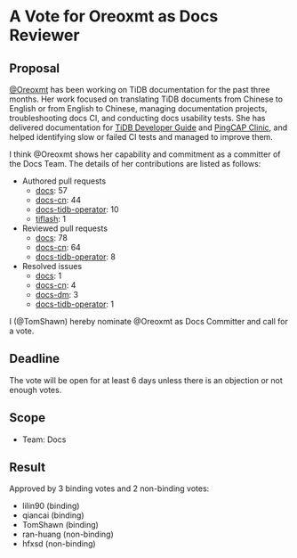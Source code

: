 # A Vote for Oreoxmt as Docs Reviewer

## Proposal

[@Oreoxmt](https://github.com/Oreoxmt) has been working on TiDB documentation for the past three months. Her work focused on translating TiDB documents from Chinese to English or from English to Chinese, managing documentation projects, troubleshooting docs CI, and conducting docs usability tests. She has delivered documentation for [TiDB Developer Guide](https://docs.pingcap.com/tidb/stable/dev-guide-overview) and [PingCAP Clinic](https://docs.pingcap.com/tidb/dev/quick-start-with-clinic), and helped identifying slow or failed CI tests and managed to improve them.

I think @Oreoxmt shows her capability and commitment as a committer of the Docs Team. The details of her contributions are listed as follows:

- Authored pull requests
    - [docs](https://github.com/pingcap/docs/pulls?q=is%3Apr+is%3Amerged+author%3AOreoxmt): 57
    - [docs-cn](https://github.com/pingcap/docs-cn/pulls?q=is%3Apr+is%3Amerged+author%3AOreoxmt): 44
    - [docs-tidb-operator](https://github.com/pingcap/docs-tidb-operator/pulls?q=is:pr+is:merged+author:Oreoxmt): 10
    - [tiflash](https://github.com/pingcap/tiflash/pulls?q=is:pr+is:merged+author:Oreoxmt): 1
- Reviewed pull requests
    - [docs](https://github.com/pingcap/docs/pulls?q=is%3Apr+reviewed-by%3AOreoxmt+is%3Amerged+-author%3Ati-chi-bot+): 78
    - [docs-cn](https://github.com/pingcap/docs-cn/pulls?q=is%3Apr+reviewed-by%3AOreoxmt+is%3Amerged+-author%3Ati-chi-bot+): 64
    - [docs-tidb-operator](https://github.com/pingcap/docs-tidb-operator/pulls?q=is%3Apr+reviewed-by%3AOreoxmt+is%3Amerged+-author%3Ati-chi-bot+): 8
- Resolved issues
    - [docs](https://github.com/pingcap/docs/issues?q=is%3Aissue+is%3Aclosed+assignee%3AOreoxmt): 1
    - [docs-cn](https://github.com/pingcap/docs-cn/issues?q=is%3Aissue+is%3Aclosed+assignee%3AOreoxmt): 4
    - [docs-dm](https://github.com/pingcap/docs-dm/issues?q=is:issue+is:closed+assignee:Oreoxmt): 3
    - [docs-tidb-operator](https://github.com/pingcap/docs-tidb-operator/issues?q=is%3Aissue+is%3Aclosed+assignee%3AOreoxmt): 1

I (@TomShawn) hereby nominate @Oreoxmt as Docs Committer and call for a vote.

## Deadline

The vote will be open for at least 6 days unless there is an objection or not enough votes.

## Scope

* Team: Docs

## Result

Approved by 3 binding votes and 2 non-binding votes:

* lilin90 (binding)
* qiancai (binding)
* TomShawn (binding)
* ran-huang (non-binding)
* hfxsd (non-binding)
